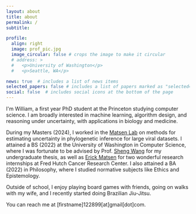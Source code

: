 ```yaml
---
layout: about
title: about
permalink: /
subtitle:

profile:
  align: right
  image: prof_pic.jpg
  image_circular: false # crops the image to make it circular
  # address: >
  #   <p>University of Washington</p>
  #   <p>Seattle, WA</p>

news: true  # includes a list of news items
selected_papers: false # includes a list of papers marked as "selected={true}"
social: false  # includes social icons at the bottom of the page
---
```


I'm William, a first year PhD student at the Princeton studying computer science.
I am broadly interested in machine learning, algorithm design, and reasoning under uncertainty, with applications in biology and medicine.

During my Masters (2024), I worked in the [Matsen Lab](https://matsen.fredhutch.org/) on methods for estimating uncertainty in phylogenetic inference for large viral datasets.
I attained a BS (2022) at the University of Washington in Computer Science, where I was fortunate to be advised by Prof. [Sheng Wang](https://homes.cs.washington.edu/~swang/) for my undergraduate thesis, as well as [Erick Matsen](https://matsen.fredhutch.org/) for two wonderful research internships at Fred Hutch Cancer Research Center.
I also attained a BA (2022) in Philosophy, where I studied normative subjects like Ethics and Epistemology.

Outside of school, I enjoy playing board games with friends, going on walks with my wife, and I recently started doing Brazilian Jiu-Jitsu.

You can reach me at [firstname]122899[at]gmail[dot]com.
